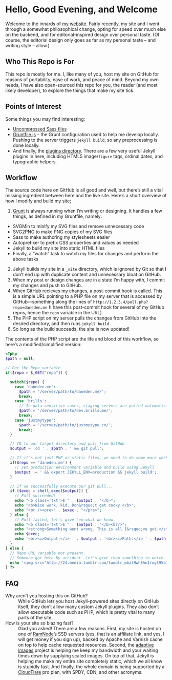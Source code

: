 # Hello, Good Evening, and Welcome
Welcome to the innards of [my website](http://daneden.me). Fairly recently, my site and I went through a somewhat philosophical change, opting for speed over much else on the backend, and for editorial-inspired design over personal taste. (Of course, the editorial design only goes as far as my personal taste – and writing style – allow.)

## Who This Repo is For
This repo is mostly for me. I, like many of you, host my site on GitHub for reasons of portability, ease of work, and peace of mind. Beyond my own needs, I have also open-sourced this repo for you, the reader (and most likely developer), to explore the things that make my site tick.

## Points of Interest
Some things you may find interesting:

- [Uncompressed Sass files](https://github.com/daneden/daneden.me/tree/master/_assets/scss)
- [Gruntfile.js](https://github.com/daneden/daneden.me/blob/master/Gruntfile.js) – the Grunt configuration used to help me develop locally. Pushing to the server triggers `jekyll build`, so any preprocessing is done locally.
- And finally, the [plugins directory](https://github.com/daneden/daneden.me/tree/master/_plugins). There are a few very useful Jekyll plugins in here, including HTML5 image/`figure` tags, ordinal dates, and typographic helpers.

## Workflow
The source code here on GitHub is all good and well, but there’s still a vital missing ingredient between here and the live site. Here’s a short overview of how I modify and build my site;

1. [Grunt](http://gruntjs.com) is always running when I’m writing or designing. It handles a few things, as defined in my Gruntfile, namely:
  - SVGMin to minify my SVG files and remove unnecessary code
  - SVG2PNG to make PNG copies of my SVG files
  - Sass to make authoring my stylesheets easier
  - Autoprefixer to prefix CSS properties and values as needed
  - Jekyll to build my site into static HTML files
  - Finally, a “watch” task to watch my files for changes and perform the above tasks
2. Jekyll builds my site in a `_site` directory, which is ignored by Git so that I don’t end up with duplicate content and unnecessary bloat on GitHub.
3. When my post or design changes are in a state I’m happy with, I commit my changes and push to GitHub.
4. When GitHub recieves my changes, a post-commit hook is called. This is a simple URL pointing to a PHP file on my server that is accessed by GitHub—something along the lines of `http://1.2.3.4/pull.php?repo=daneden.me` (I have this post-commit hook for several of my GitHub repos, hence the `repo` variable in the URL).
5. The PHP script on my server pulls the changes from GitHub into the desired directory, and then runs `jekyll build`.
6. So long as the build succeeds, the site is now updated!

The contents of the PHP script are the life and blood of this workflow, so here’s a modified/simplified version:

```php
<?php
$path = null;

// Get the Repo variable
if($repo = $_GET["repo"]) {

  switch($repo) {
    case 'daneden.me':
      $path = '/server/path/to/daneden.me/';
      break;
    case 'brills':
      // In data-sensitive cases, staging servers are pulled automatically, but production pulls are done manually
      $path = '/server/path/to/dev.brills.me/';
      break;
    case 'justmytype':
      $path = '/server/path/to/justmytype.co/';
      break;
  }

  // CD to our target directory and pull from GitHub
  $output = 'cd ' . $path . ' && git pull';

  // If it's not just PHP or static files, we need to do some more work
  if($repo == 'daneden.me') {
    // Set production environment variable and build using Jekyll
    $output .= ' && export JEKYLL_ENV=production && jekyll build';
  }

  // If we successfully execute our git pull...
  if ($exec = shell_exec($output)) {
    // Pull succeeded!
    echo "<b class='txt'>$ " . $output . "</b>";
    echo "<b>Nice work, kid. Don&rsquo;t get cocky.</b>";
    echo "<br /><pre>" . $exec . "</pre>";
  } else {
    // Pull failed, let's give 'em what we know.
    echo "<b class='txt'>$ " . $output . "</b><br/>";
    echo "<strong>Something went wrong. This is all I&rsquo;ve got.</strong><br>";
    echo $exec;
    echo '<br><i>Output:</i> ' . $output . '<br><i>Path:</i> ' . $path . '<br><i>Repo:</i> ' . $repo;
  }
} else {
  // Repo URL variable not present.
  // Someone got here by accident. Let's give them something to watch.
  echo '<img src="http://24.media.tumblr.com/tumblr_mbal9whEhn1rogl95o1_500.gif" alt="Nothing to see here.">';
} ?>
```

## FAQ

<dl>
  <dt>Why aren’t you hosting this on GitHub?</dt>
  <dd>While GitHub lets you host Jekyll-powered sites directly on GitHub itself, they don’t allow many custom Jekyll plugins. They also don’t allow executable code such as PHP, which is pretty vital to many parts of the site.</dd>

  <dt>How is your site so blazing fast?</dt>
  <dd>Glad you asked! There are a few reasons. First, my site is hosted on one of <a href="https://clientarea.ramnode.com/aff.php?aff=088">RamNode</a>’s SSD servers (yes, that is an affiliate link, and yes, I will get money if you sign up), backed by Apache and Varnish cache on top to help cache requested resources. Second, the <a href="http://adaptive-images.com">adaptive images</a> project is helping me keep my bandwidth and your waiting times down by supplying scaled images. On top of that, Jekyll is helping me make my entire site completely static, which we all know is stupidly fast. And finally, the whole domain is being supported by a <a href="https://www.cloudflare.com">CloudFlare</a> pro plan, with SPDY, CDN, and other acronyms.</dd>
</dl>
